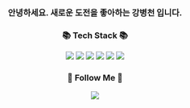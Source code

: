 <h3 align="center">안녕하세요. 새로운 도전을 좋아하는 강병천 입니다.</h3>


<h3 align="center">📚 Tech Stack 📚</h3>
<p align="center">
 	<img src="https://img.shields.io/badge/Java-007396?style=flat&logo=Java&logoColor=white" />
	<img src="https://img.shields.io/badge/Oracle-F80000?style=flat&logo=Oracle&logoColor=white"/>
	<img src="https://img.shields.io/badge/HTML5-E34F26?style=flat&logo=HTML5&logoColor=white" />
	<img src="https://img.shields.io/badge/CSS3-1572B6?style=flat&logo=CSS3&logoColor=white" />
	<img src="https://img.shields.io/badge/JavaScript-F7DF1E?style=flat&logo=JavaScript&logoColor=white" />
	<img src="https://img.shields.io/badge/Spring-6DB33F?style=flat&logo=Spring&logoColor=white"/>
</p>

<h3 align="center">🌈 Follow Me 🌈</h3>
<p align="center">
	<a href="https://iyyagi.tistory.com/"><img src="https://img.shields.io/badge/Tistory-000000?style=flat&logo=Tistory&logoColor=white"/></a>
 	
</p>
